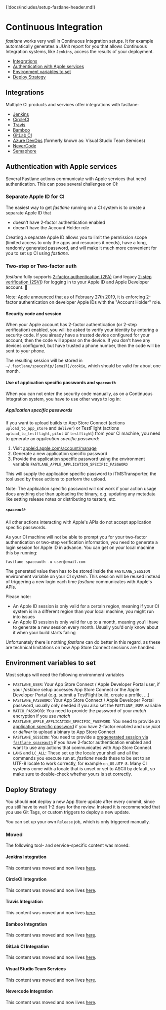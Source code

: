 {!docs/includes/setup-fastlane-header.md!}

# Continuous Integration

_fastlane_ works very well in Continuous Integration setups. It for example automatically generates a JUnit report for you that allows Continuous Integration systems, like `Jenkins`, access the results of your deployment.

- [Integrations](#integrations)
- [Authentication with Apple services](#authentication-with-apple-services)
- [Environment variables to set](#environment-variables-to-set)
- [Deploy Strategy](#deploy-strategy)

## Integrations

Multiple CI products and services offer integrations with fastlane:

- [Jenkins](/best-practices/continuous-integration/jenkins/)
- [CircleCI](/best-practices/continuous-integration/circle-ci/)
- [Travis](/best-practices/continuous-integration/travis/)
- [Bamboo](/best-practices/continuous-integration/bamboo/)
- [GitLab CI](/best-practices/continuous-integration/gitlab/)
- [Azure DevOps](/best-practices/continuous-integration/azure-devops/) (formerly known as: Visual Studio Team Services)
- [NeverCode](/best-practices/continuous-integration/nevercode/)
- [Semaphore](/best-practices/continuous-integration/semaphore/)

## Authentication with Apple services

Several Fastlane actions communicate with Apple services that need authentication. This can pose several challenges on CI:

### Separate Apple ID for CI

The easiest way to get _fastlane_ running on a CI system is to create a separate Apple ID that

- doesn't have 2-factor authentication enabled
- doesn't have the Account Holder role

Creating a separate Apple ID allows you to limit the permission scope (limited access to only the apps and resources it needs), have a long, randomly generated password, and will make it much more convenient for you to set up CI using _fastlane_.

### Two-step or Two-factor auth

_fastlane_ fully supports [2-factor authentication (2FA)](https://support.apple.com/en-us/HT204915) (and legacy [2-step verification (2SV)](https://support.apple.com/en-us/HT204152)) for logging in to your Apple ID and Apple Developer account. 🌟

Note: [Apple announced that as of February 27th 2019](https://developer.apple.com/news/?id=02202019a), it is enforcing 2-factor authentication on developer Apple IDs with the "Account Holder" role.

#### Security code and session

When your Apple account has 2-factor authentication (or 2-step verification) enabled, you will be asked to verify your identity by entering a security code. If you already have a trusted device configured for your account, then the code will appear on the device. If you don't have any devices configured, but have trusted a phone number, then the code will be sent to your phone.

The resulting session will be stored in `~/.fastlane/spaceship/[email]/cookie`, which should be valid for about one month.

#### Use of application specific passwords and `spaceauth`

When you can not enter the security code manually, as on a Continuous Integration system, you have to use other ways to log in:

##### Application specific passwords

If you want to upload builds to App Store Connect (actions `upload_to_app_store` and `deliver`) or TestFlight (actions `upload_to_testflight`, `pilot` or `testflight`) from your CI machine, you need to generate an _application specific password_:

1. Visit [appleid.apple.com/account/manage](https://appleid.apple.com/account/manage)
1. Generate a new application specific password
1. Provide the application specific password using the environment variable `FASTLANE_APPLE_APPLICATION_SPECIFIC_PASSWORD`

This will supply the application specific password to iTMSTransporter, the tool used by those actions to perform the upload.

Note: The application specific password will _not_ work if your action usage does anything else than uploading the binary, e.g. updating any metadata like setting release notes or distributing to testers, etc.

##### `spaceauth`

All other actions interacting with Apple's APIs do not accept application specific passwords.

As your CI machine will not be able to prompt you for your two-factor authentication or two-step verification information, you need to generate a login session for Apple ID in advance. You can get on your local machine this by running:

```
fastlane spaceauth -u user@email.com
```

The generated value then has to be stored inside the `FASTLANE_SESSION` environment variable on your CI system. This session will be reused instead of triggering a new login each time _fastlane_ communicates with Apple's APIs.

Please note:

- An Apple ID session is only valid for a certain region, meaning if your CI system is in a different region than your local machine, you might run into issues
- An Apple ID session is only valid for up to a month, meaning you'll have to generate a new session every month. Usually you'd only know about it when your build starts failing

Unfortunately there is nothing _fastlane_ can do better in this regard, as these are technical limitations on how App Store Connect sessions are handled.

## Environment variables to set

Most setups will need the following environment variables

- `FASTLANE_USER`: Your App Store Connect / Apple Developer Portal user, if your _fastlane_ setup accesses App Store Connect or the Apple Developer Portal (e.g. submit a TestFlight build, create a profile, ...)
- `FASTLANE_PASSWORD`: Your App Store Connect / Apple Developer Portal password, usually only needed if you also set the `FASTLANE_USER` variable
- `MATCH_PASSWORD`: You need to provide the password of your _match_ encryption if you use _match_
- `FASTLANE_APPLE_APPLICATION_SPECIFIC_PASSWORD`: You need to provide an [application specific password](#application-specific-passwords) if you have 2-factor enabled and use _pilot_ or _deliver_ to upload a binary to App Store Connect
- `FASTLANE_SESSION`: You need to provide a [pregenerated session via `fastlane spaceauth`](#spaceauth) if you have 2-factor authentication enabled and want to use any actions that communicates with App Store Connect.
- `LANG` and `LC_ALL`: These set up the locale your shell and all the commands you execute run at. _fastlane_ needs these to be set to an UTF-8 locale to work correctly, for example `en_US.UTF-8`. Many CI systems come with a locale that is unset or set to ASCII by default, so make sure to double-check whether yours is set correctly.

## Deploy Strategy

You should **not** deploy a new App Store update after every commit, since you still have to wait 1-2 days for the review. Instead it is recommended that you use Git Tags, or custom triggers to deploy a new update.

You can set up your own ```Release``` job, which is only triggered manually.

### Moved

<script type="text/javascript">
// Closure-wrapped for security.
(function () {
    var anchorMap = {
        "jenkins-integration": "/best-practices/continuous-integration/jenkins/",
        "circleci-integration": "/best-practices/continuous-integration/circle-ci/",
        "travis-integration": "/best-practices/continuous-integration/travis/",
        "bamboo-integration": "/best-practices/continuous-integration/bamboo/",
        "gitlab-ci-integration": "/best-practices/continuous-integration/gitlab/",
        "visual-studio-team-services": "/best-practices/continuous-integration/azure-devops/",
        "nevercode-integration": "/best-practices/continuous-integration/nevercode/",
    }
    /*
    * Best practice for extracting hashes:
    * https://stackoverflow.com/a/10076097/151365
    */
    var hash = window.location.hash.substring(1);
    if (hash) {
        /*
        * Best practice for javascript redirects:
        * https://stackoverflow.com/a/506004/151365
        */
        if (anchorMap[hash]) {
            link = anchorMap[hash] + '#' + hash;
            window.location.replace(link);
        }
    }
})();
</script>

The following tool- and service-specific content was moved:

#### Jenkins Integration

This content was moved and now lives [here](/best-practices/continuous-integration/jenkins/).

#### CircleCI Integration

This content was moved and now lives [here](/best-practices/continuous-integration/circle-ci/).

#### Travis Integration

This content was moved and now lives [here](/best-practices/continuous-integration/travis/).

#### Bamboo Integration

This content was moved and now lives [here](/best-practices/continuous-integration/bamboo/).

#### GitLab CI Integration

This content was moved and now lives [here](/best-practices/continuous-integration/gitlab/).

#### Visual Studio Team Services

This content was moved and now lives [here](/best-practices/continuous-integration/azure-devops/).

#### Nevercode Integration

This content was moved and now lives [here](/best-practices/continuous-integration/nevercode/).
